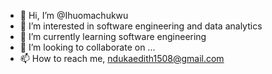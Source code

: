 - 👋 Hi, I’m @Ihuomachukwu
- 👀 I’m interested in software engineering and data analytics
- 🌱 I’m currently learning software engineering
- 💞️ I’m looking to collaborate on ...
- 📫 How to reach me, ndukaedith1508@gmail.com

<!---
Ihuomachukwu/Ihuomachukwu is a ✨ special ✨ repository because its `README.md` (this file) appears on your GitHub profile.
You can click the Preview link to take a look at your changes.
--->
